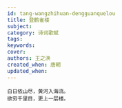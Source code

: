 ```yaml
---
id: tang-wangzhihuan-dengguanquelou
title: 登鹳雀楼
subject: 
category: 诗词歌赋
tags: 
keywords: 
cover: 
authors: 王之涣
created_when: 唐朝
updated_when: 
---
```


```
白日依山尽，黄河入海流。
欲穷千里目，更上一层楼。
```
